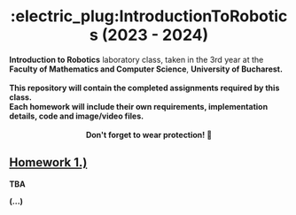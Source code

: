 <div align="center"> 
  <h1>:electric_plug:IntroductionToRobotics (2023 - 2024)</h1>
  </div>
<b>Introduction to Robotics</b> laboratory class, taken in the 3rd year at the <b>Faculty of Mathematics and Computer Science</b>, <b>University of Bucharest<b/>. <br><br>
This repository will contain the completed assignments required by this class. <br>
Each homework will include their own requirements, implementation details, code and image/video files.<br><br>

<div align="center">
  Don't forget to wear protection! 🥽
</div>

## [Homework 1.)](IntroductionToRobotics/Homework2-RGB)
TBA

(...)
